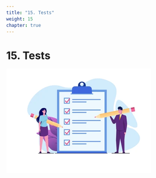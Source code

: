 ```yaml
---
title: "15. Tests"
weight: 15
chapter: true
---
```


# 15. Tests

![captura15_0_1.png](captura15_0_1.png)

